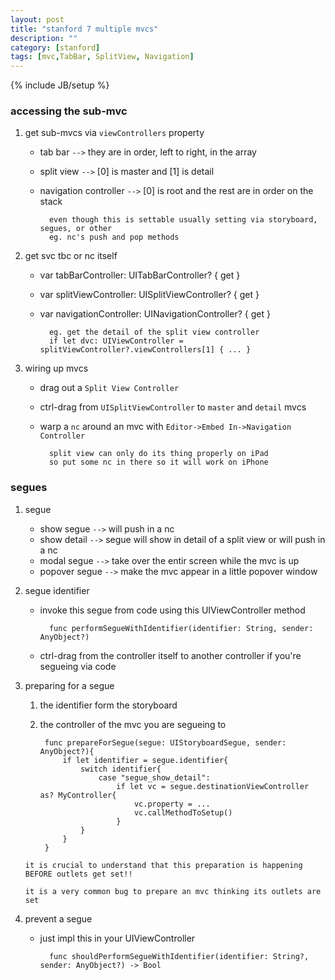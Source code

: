 ```yaml
---
layout: post
title: "stanford 7 multiple mvcs"
description: ""
category: [stanford]
tags: [mvc,TabBar, SplitView, Navigation]
---
```

{% include JB/setup %}

### accessing the sub-mvc

1. get sub-mvcs via `viewControllers` property

    * tab bar `-->` they are in order, left to right, in the array
    * split view `-->` [0] is master and [1] is detail
    * navigation controller `-->` [0] is root and the rest are in order on the stack

            even though this is settable usually setting via storyboard, segues, or other
            eg. nc's push and pop methods

1. get svc tbc or nc itself

    * var tabBarController: UITabBarController? { get }
    * var splitViewController: UISplitViewController? { get }
    * var navigationController: UINavigationController? { get }

            eg. get the detail of the split view controller
            if let dvc: UIViewController = splitViewController?.viewControllers[1] { ... }

1. wiring up mvcs

    * drag out a `Split View Controller`
    * ctrl-drag from `UISplitViewController` to `master` and `detail` mvcs
    * warp a `nc`  around an mvc with `Editor->Embed In->Navigation Controller`

            split view can only do its thing properly on iPad
            so put some nc in there so it will work on iPhone

### segues

1. segue

    * show segue `-->` will push in a nc
    * show detail `-->` segue will show in detail of a split view or will push in a nc
    * modal segue `-->` take over the entir screen while the mvc is up
    * popover segue `-->` make the mvc appear in a little popover window

1. segue identifier

    * invoke this segue from code using this UIViewController method

            func performSegueWithIdentifier(identifier: String, sender: AnyObject?)

    * ctrl-drag from the controller itself to another controller if you're segueing via code

1. preparing for a segue

    1. the identifier form the storyboard
    2. the controller of the mvc you are segueing to

            func prepareForSegue(segue: UIStoryboardSegue, sender: AnyObject?){
                if let identifier = segue.identifier{
                    switch identifier{
                        case "segue_show_detail":
                            if let vc = segue.destinationViewController as? MyController{
                                vc.property = ...
                                vc.callMethodToSetup()
                            }
                    }
                }
            }

    `it is crucial to understand that this preparation is happening BEFORE outlets get set!!`

    `it is a very common bug to prepare an mvc thinking its outlets are set`

1. prevent a segue

    * just impl this in your UIViewController

            func shouldPerformSegueWithIdentifier(identifier: String?, sender: AnyObject?) -> Bool
